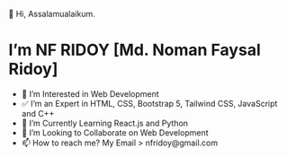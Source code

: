 👋 Hi, Assalamualaikum. 
<h1> I’m NF RIDOY [Md. Noman Faysal Ridoy] </h1>

<ul>
<li> 👀 I’m Interested in Web Development </li>
<li> ✅ I’m an Expert in HTML, CSS, Bootstrap 5, Tailwind CSS, JavaScript and C++ </li>
<li> 🌱 I’m Currently Learning React.js and Python </li>
<li> 💞️ I’m Looking to Collaborate on Web Development</li>
<li> 📫 How to reach me? My Email > nfridoy@gmail.com</li>
</ul>
<!---
NFRIDOY/NFRIDOY is a ✨ special ✨ repository because its `README.md` (this file) appears on your GitHub profile.
You can click the Preview link to take a look at your changes.
--->
